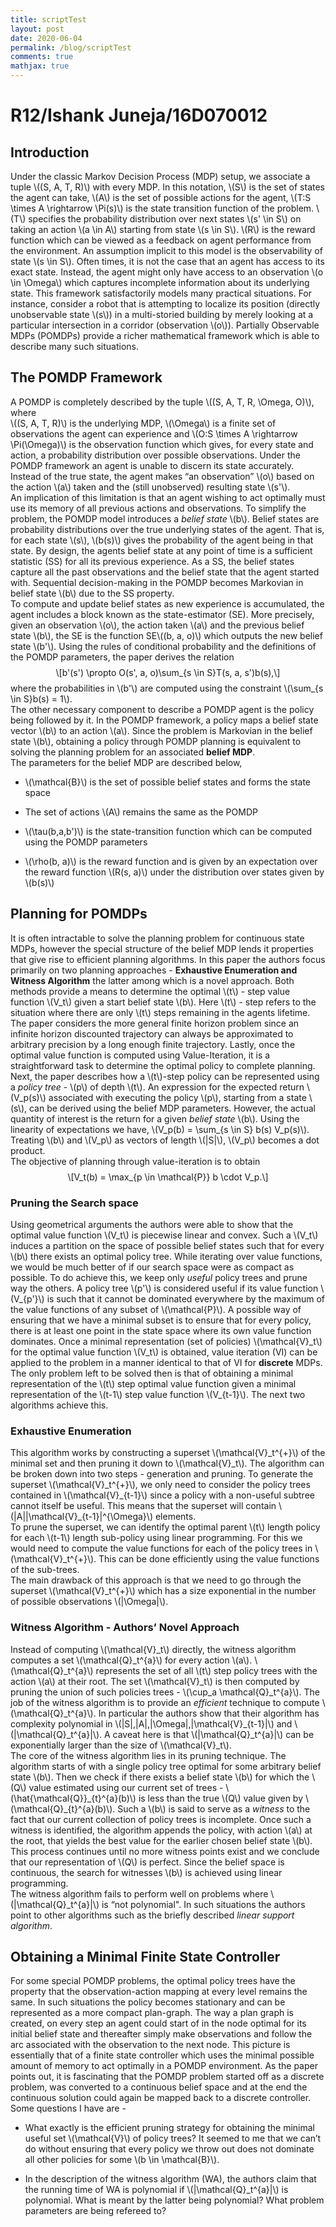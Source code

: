```yaml
---
title: scriptTest
layout: post
date: 2020-06-04
permalink: /blog/scriptTest
comments: true
mathjax: true
---
```


<html xmlns="http://www.w3.org/1999/xhtml">
<head>
  <meta http-equiv="Content-Type" content="text/html; charset=utf-8" />
  <meta http-equiv="Content-Style-Type" content="text/css" />
  <meta name="generator" content="pandoc" />
  <title>R12/Ishank Juneja/16D070012</title>
  <style type="text/css">code{white-space: pre;}</style>
  <script src="https://cdn.mathjax.org/mathjax/latest/MathJax.js?config=TeX-AMS_CHTML-full" type="text/javascript"></script>
</head>
<body>
<div id="header">
<h1 class="title">R12/Ishank Juneja/16D070012</h1>
</div>
<h2 id="introduction">Introduction</h2>
<p>Under the classic Markov Decision Process (MDP) setup, we associate a tuple <span class="math inline">\((S, A, T, R)\)</span> with every MDP. In this notation, <span class="math inline">\(S\)</span> is the set of states the agent can take, <span class="math inline">\(A\)</span> is the set of possible actions for the agent, <span class="math inline">\(T:S \times A \rightarrow \Pi(s)\)</span> is the state transition function of the problem. <span class="math inline">\(T\)</span> specifies the probability distribution over next states <span class="math inline">\(s&#39; \in S\)</span> on taking an action <span class="math inline">\(a \in A\)</span> starting from state <span class="math inline">\(s \in S\)</span>. <span class="math inline">\(R\)</span> is the reward function which can be viewed as a feedback on agent performance from the environment. An assumption implicit to this model is the observability of state <span class="math inline">\(s \in S\)</span>. Often times, it is not the case that an agent has access to its exact state. Instead, the agent might only have access to an observation <span class="math inline">\(o \in \Omega\)</span> which captures incomplete information about its underlying state. This framework satisfactorily models many practical situations. For instance, consider a robot that is attempting to localize its position (directly unobservable state <span class="math inline">\(s\)</span>) in a multi-storied building by merely looking at a particular intersection in a corridor (observation <span class="math inline">\(o\)</span>). Partially Observable MDPs (POMDPs) provide a richer mathematical framework which is able to describe many such situations.</p>
<h2 id="the-pomdp-framework" class="unnumbered">The POMDP Framework</h2>
<p>A POMDP is completely described by the tuple <span class="math inline">\((S, A, T, R, \Omega, O)\)</span>, where<br />
<span class="math inline">\((S, A, T, R)\)</span> is the underlying MDP, <span class="math inline">\(\Omega\)</span> is a finite set of observations the agent can experience and <span class="math inline">\(O:S \times A \rightarrow \Pi(\Omega)\)</span> is the observation function which gives, for every state and action, a probability distribution over possible observations. Under the POMDP framework an agent is unable to discern its state accurately. Instead of the true state, the agent makes “an observation” <span class="math inline">\(o\)</span> based on the action <span class="math inline">\(a\)</span> taken and the (still unobserved) resulting state <span class="math inline">\(s&#39;\)</span>.<br />
An implication of this limitation is that an agent wishing to act optimally must use its memory of all previous actions and observations. To simplify the problem, the POMDP model introduces a <em>belief state</em> <span class="math inline">\(b\)</span>. Belief states are probability distributions over the true underlying states of the agent. That is, for each state <span class="math inline">\(s\)</span>, <span class="math inline">\(b(s)\)</span> gives the probability of the agent being in that state. By design, the agents belief state at any point of time is a sufficient statistic (SS) for all its previous experience. As a SS, the belief states capture all the past observations and the belief state that the agent started with. Sequential decision-making in the POMDP becomes Markovian in belief state <span class="math inline">\(b\)</span> due to the SS property.<br />
To compute and update belief states as new experience is accumulated, the agent includes a block known as the state-estimator (SE). More precisely, given an observation <span class="math inline">\(o\)</span>, the action taken <span class="math inline">\(a\)</span> and the previous belief state <span class="math inline">\(b\)</span>, the SE is the function SE<span class="math inline">\((b, a, o)\)</span> which outputs the new belief state <span class="math inline">\(b&#39;\)</span>. Using the rules of conditional probability and the definitions of the POMDP parameters, the paper derives the relation <span class="math display">\[b&#39;(s&#39;) \propto O(s&#39;, a, o)\sum_{s \in S}T(s, a, s&#39;)b(s),\]</span> where the probabilities in <span class="math inline">\(b&#39;\)</span> are computed using the constraint <span class="math inline">\(\sum_{s \in S}b(s) = 1\)</span>.<br />
The other necessary component to describe a POMDP agent is the policy being followed by it. In the POMDP framework, a policy maps a belief state vector <span class="math inline">\(b\)</span> to an action <span class="math inline">\(a\)</span>. Since the problem is Markovian in the belief state <span class="math inline">\(b\)</span>, obtaining a policy through POMDP planning is equivalent to solving the planning problem for an associated <strong>belief MDP</strong>.<br />
The parameters for the belief MDP are described below,</p>
<ul>
<li><p><span class="math inline">\(\mathcal{B}\)</span> is the set of possible belief states and forms the state space</p></li>
<li><p>The set of actions <span class="math inline">\(A\)</span> remains the same as the POMDP</p></li>
<li><p><span class="math inline">\(\tau(b,a,b&#39;)\)</span> is the state-transition function which can be computed using the POMDP parameters</p></li>
<li><p><span class="math inline">\(\rho(b, a)\)</span> is the reward function and is given by an expectation over the reward function <span class="math inline">\(R(s, a)\)</span> under the distribution over states given by <span class="math inline">\(b(s)\)</span></p></li>
</ul>
<h2 id="planning-for-pomdps" class="unnumbered">Planning for POMDPs</h2>
<p>It is often intractable to solve the planning problem for continuous state MDPs, however the special structure of the belief MDP lends it properties that give rise to efficient planning algorithms. In this paper the authors focus primarily on two planning approaches - <strong>Exhaustive Enumeration and Witness Algorithm</strong> the latter among which is a novel approach. Both methods provide a means to determine the optimal <span class="math inline">\(t\)</span> - step value function <span class="math inline">\(V_t\)</span> given a start belief state <span class="math inline">\(b\)</span>. Here <span class="math inline">\(t\)</span> - step refers to the situation where there are only <span class="math inline">\(t\)</span> steps remaining in the agents lifetime. The paper considers the more general finite horizon problem since an infinite horizon discounted trajectory can always be approximated to arbitrary precision by a long enough finite trajectory. Lastly, once the optimal value function is computed using Value-Iteration, it is a straightforward task to determine the optimal policy to complete planning.<br />
Next, the paper describes how a <span class="math inline">\(t\)</span>-step policy can be represented using a <em>policy tree</em> - <span class="math inline">\(p\)</span> of depth <span class="math inline">\(t\)</span>. An expression for the expected return <span class="math inline">\(V_p(s)\)</span> associated with executing the policy <span class="math inline">\(p\)</span>, starting from a state <span class="math inline">\(s\)</span>, can be derived using the belief MDP parameters. However, the actual quantity of interest is the return for a given <em>belief state</em> <span class="math inline">\(b\)</span>. Using the linearity of expectations we have, <span class="math inline">\(V_p(b) = \sum_{s \in S} b(s) V_p(s)\)</span>. Treating <span class="math inline">\(b\)</span> and <span class="math inline">\(V_p\)</span> as vectors of length <span class="math inline">\(|S|\)</span>, <span class="math inline">\(V_p\)</span> becomes a dot product.<br />
The objective of planning through value-iteration is to obtain <span class="math display">\[V_t(b) = \max_{p \in \mathcal{P}} b \cdot V_p.\]</span></p>
<h3 id="pruning-the-search-space" class="unnumbered">Pruning the Search space</h3>
<p>Using geometrical arguments the authors were able to show that the optimal value function <span class="math inline">\(V_t\)</span> is piecewise linear and convex. Such a <span class="math inline">\(V_t\)</span> induces a partition on the space of possible belief states such that for every <span class="math inline">\(b\)</span> there exists an optimal policy tree. While iterating over value functions, we would be much better of if our search space were as compact as possible. To do achieve this, we keep only <em>useful</em> policy trees and prune way the others. A policy tree <span class="math inline">\(p&#39;\)</span> is considered useful if its value function <span class="math inline">\(V_{p&#39;}\)</span> is such that it cannot be dominated everywhere by the maximum of the value functions of any subset of <span class="math inline">\(\mathcal{P}\)</span>. A possible way of ensuring that we have a minimal subset is to ensure that for every policy, there is at least one point in the state space where its own value function dominates. Once a minimal representation (set of policies) <span class="math inline">\(\mathcal{V}_t\)</span> for the optimal value function <span class="math inline">\(V_t\)</span> is obtained, value iteration (VI) can be applied to the problem in a manner identical to that of VI for <strong>discrete</strong> MDPs.<br />
The only problem left to be solved then is that of obtaining a minimal representation of the <span class="math inline">\(t\)</span> step optimal value function given a minimal representation of the <span class="math inline">\(t-1\)</span> step value function <span class="math inline">\(V_{t-1}\)</span>. The next two algorithms achieve this.</p>
<h3 id="exhaustive-enumeration" class="unnumbered">Exhaustive Enumeration</h3>
<p>This algorithm works by constructing a superset <span class="math inline">\(\mathcal{V}_t^{+}\)</span> of the minimal set and then pruning it down to <span class="math inline">\(\mathcal{V}_t\)</span>. The algorithm can be broken down into two steps - generation and pruning. To generate the superset <span class="math inline">\(\mathcal{V}_t^{+}\)</span>, we only need to consider the policy trees contained in <span class="math inline">\(\mathcal{V}_{t-1}\)</span> since a policy with a non-useful subtree cannot itself be useful. This means that the superset will contain <span class="math inline">\(|A||\mathcal{V}_{t-1}|^{\Omega}\)</span> elements.<br />
To prune the superset, we can identify the optimal parent <span class="math inline">\(t\)</span> length policy for each <span class="math inline">\(t-1\)</span> length sub-policy using linear programming. For this we would need to compute the value functions for each of the policy trees in <span class="math inline">\(\mathcal{V}_t^{+}\)</span>. This can be done efficiently using the value functions of the sub-trees.<br />
The main drawback of this approach is that we need to go through the superset <span class="math inline">\(\mathcal{V}_t^{+}\)</span> which has a size exponential in the number of possible observations <span class="math inline">\(|\Omega|\)</span>.</p>
<h3 id="witness-algorithm---authors-novel-approach" class="unnumbered">Witness Algorithm - Authors’ Novel Approach</h3>
<p>Instead of computing <span class="math inline">\(\mathcal{V}_t\)</span> directly, the witness algorithm computes a set <span class="math inline">\(\mathcal{Q}_t^{a}\)</span> for every action <span class="math inline">\(a\)</span>. <span class="math inline">\(\mathcal{Q}_t^{a}\)</span> represents the set of all <span class="math inline">\(t\)</span> step policy trees with the action <span class="math inline">\(a\)</span> at their root. The set <span class="math inline">\(\mathcal{V}_t\)</span> is then computed by pruning the union of such policies trees - <span class="math inline">\(\cup_a \mathcal{Q}_t^{a}\)</span>. The job of the witness algorithm is to provide an <em>efficient</em> technique to compute <span class="math inline">\(\mathcal{Q}_t^{a}\)</span>. In particular the authors show that their algorithm has complexity polynomial in <span class="math inline">\(|S|,|A|,|\Omega|,|\mathcal{V}_{t-1}|\)</span> and <span class="math inline">\(|\mathcal{Q}_t^{a}|\)</span>. A caveat here is that <span class="math inline">\(|\mathcal{Q}_t^{a}|\)</span> can be exponentially larger than the size of <span class="math inline">\(\mathcal{V}_t\)</span>.<br />
The core of the witness algorithm lies in its pruning technique. The algorithm starts of with a single policy tree optimal for some arbitrary belief state <span class="math inline">\(b\)</span>. Then we check if there exists a belief state <span class="math inline">\(b\)</span> for which the <span class="math inline">\(Q\)</span> value estimated using our current set of trees - <span class="math inline">\(\hat{\mathcal{Q}}_{t}^{a}(b)\)</span> is less than the true <span class="math inline">\(Q\)</span> value given by <span class="math inline">\(\mathcal{Q}_{t}^{a}(b)\)</span>. Such a <span class="math inline">\(b\)</span> is said to serve as a <em>witness</em> to the fact that our current collection of policy trees is incomplete. Once such a witness is identified, the algorithm appends the policy, with action <span class="math inline">\(a\)</span> at the root, that yields the best value for the earlier chosen belief state <span class="math inline">\(b\)</span>. This process continues until no more witness points exist and we conclude that our representation of <span class="math inline">\(Q\)</span> is perfect. Since the belief space is continuous, the search for witnesses <span class="math inline">\(b\)</span> is achieved using linear programming.<br />
The witness algorithm fails to perform well on problems where <span class="math inline">\(|\mathcal{Q}_t^{a}|\)</span> is “not polynomial&quot;. In such situations the authors point to other algorithms such as the briefly described <em>linear support algorithm</em>.</p>
<h2 id="obtaining-a-minimal-finite-state-controller" class="unnumbered">Obtaining a Minimal Finite State Controller</h2>
<p>For some special POMDP problems, the optimal policy trees have the property that the observation-action mapping at every level remains the same. In such situations the policy becomes stationary and can be represented as a more compact plan-graph. The way a plan graph is created, on every step an agent could start of in the node optimal for its initial belief state and thereafter simply make observations and follow the arc associated with the observation to the next node. This picture is essentially that of a finite state controller which uses the minimal possible amount of memory to act optimally in a POMDP environment. As the paper points out, it is fascinating that the POMDP problem started off as a discrete problem, was converted to a continuous belief space and at the end the continuous solution could again be mapped back to a discrete controller.<br />
Some questions I have are -</p>
<ul>
<li><p>What exactly is the efficient pruning strategy for obtaining the minimal useful set <span class="math inline">\(\mathcal{V}\)</span> of policy trees? It seemed to me that we can’t do without ensuring that every policy we throw out does not dominate all other policies for some <span class="math inline">\(b \in \mathcal{B}\)</span>.</p></li>
<li><p>In the description of the witness algorithm (WA), the authors claim that the running time of WA is polynomial if <span class="math inline">\(|\mathcal{Q}_t^{a}|\)</span> is polynomial. What is meant by the latter being polynomial? What problem parameters are being refereed to?</p></li>
</ul>
</body>
</html>

